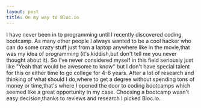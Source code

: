 ```yaml
---
layout: post
title: On my way to Bloc.io
---
```


I have never been in to programming until I recently discovered coding bootcamp. As many other people I always wanted to be a cool hacker who can do some crazy stuff just from a laptop anywhere like in the movie,that was my idea of programming (it's kiddish,but don't tell me you never thought about it). So I've never considered myself in this field seriously just like "Yeah that would be awesome to know" but I don't have special talent for this or either time to go college for 4-6 years. After a lot of research and thinking of what should I do,where to get a degree without spending tons of money or time,that's where I opened the door to coding bootcamps which seemed like a great opportunity in my case. Choosing a bootcamp wasn't easy decision,thanks to reviews and research I picked Bloc.io.  
